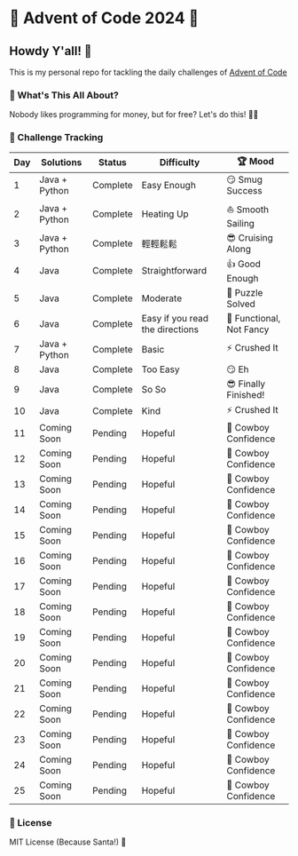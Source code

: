 # 🎄 Advent of Code 2024 🧊

## Howdy Y'all! 🎁

This is my personal repo for tackling the daily challenges of [Advent of Code](https://adventofcode.com/2024)

### 🌟 What's This All About?

Nobody likes programming for money, but for free? Let's do this! 💸🚀

### 🧩 Challenge Tracking
| Day | Solutions     | Status        | Difficulty  | 🏆 Mood              
|-----|---------------|---------------|-------------|-----------------------
| 1   | Java + Python | Complete      | Easy Enough | 😏 Smug Success      
| 2   | Java + Python | Complete      | Heating Up  | ⛵ Smooth Sailing
| 3   | Java + Python | Complete      | 輕輕鬆鬆     | 😎 Cruising Along 
| 4   | Java          | Complete      | Straightforward  | 👍 Good Enough
| 5   | Java          | Complete      | Moderate    | 🤷 Puzzle Solved
| 6   | Java          | Complete      | Easy if you read the directions     | 🔧 Functional, Not Fancy
| 7   | Java + Python | Complete      | Basic     | ⚡ Crushed It 
| 8   | Java          | Complete      | Too Easy  | 😏 Eh
| 9   | Java          | Complete      | So So     | 😎 Finally Finished!
| 10  | Java          | Complete      | Kind     | ⚡ Crushed It
| 11  | Coming Soon   | Pending       | Hopeful     | 🤠 Cowboy Confidence 
| 12  | Coming Soon   | Pending       | Hopeful     | 🤠 Cowboy Confidence 
| 13  | Coming Soon   | Pending       | Hopeful     | 🤠 Cowboy Confidence 
| 14  | Coming Soon   | Pending       | Hopeful     | 🤠 Cowboy Confidence 
| 15  | Coming Soon   | Pending       | Hopeful     | 🤠 Cowboy Confidence 
| 16  | Coming Soon   | Pending       | Hopeful     | 🤠 Cowboy Confidence 
| 17  | Coming Soon   | Pending       | Hopeful     | 🤠 Cowboy Confidence 
| 18  | Coming Soon   | Pending       | Hopeful     | 🤠 Cowboy Confidence 
| 19  | Coming Soon   | Pending       | Hopeful     | 🤠 Cowboy Confidence 
| 20  | Coming Soon   | Pending       | Hopeful     | 🤠 Cowboy Confidence 
| 21  | Coming Soon   | Pending       | Hopeful     | 🤠 Cowboy Confidence 
| 22  | Coming Soon   | Pending       | Hopeful     | 🤠 Cowboy Confidence 
| 23  | Coming Soon   | Pending       | Hopeful     | 🤠 Cowboy Confidence 
| 24  | Coming Soon   | Pending       | Hopeful     | 🤠 Cowboy Confidence 
| 25  | Coming Soon   | Pending       | Hopeful     | 🤠 Cowboy Confidence 

### 📜 License

MIT License (Because Santa!) 🎅

